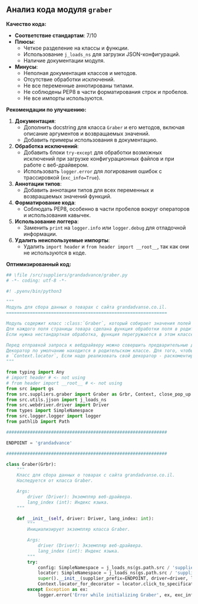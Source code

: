 ## Анализ кода модуля `graber`

**Качество кода:**
- **Соответствие стандартам**: 7/10
- **Плюсы**:
    - Четкое разделение на классы и функции.
    - Использование `j_loads_ns` для загрузки JSON-конфигураций.
    - Наличие документации модуля.
- **Минусы**:
    - Неполная документация классов и методов.
    - Отсутствие обработки исключений.
    - Не все переменные аннотированы типами.
    - Не соблюдены PEP8 в части форматирования строк и пробелов.
    - Не все импорты используются.

**Рекомендации по улучшению:**

1.  **Документация**:
    *   Дополнить docstring для класса `Graber` и его методов, включая описание аргументов и возвращаемых значений.
    *   Добавить примеры использования в документацию.
2.  **Обработка исключений**:
    *   Добавить блоки `try-except` для обработки возможных исключений при загрузке конфигурационных файлов и при работе с веб-драйвером.
    *   Использовать `logger.error` для логирования ошибок с трассировкой (`exc_info=True`).
3.  **Аннотации типов**:
    *   Добавить аннотации типов для всех переменных и возвращаемых значений функций.
4.  **Форматирование кода**:
    *   Соблюдать PEP8, особенно в части пробелов вокруг операторов и использования кавычек.
5.  **Использование логгера**:
    *   Заменить `print` на `logger.info` или `logger.debug` для отладочной информации.
6.  **Удалить неиспользуемые импорты**:
    *   Удалить `import header` и `from header import __root__`, так как они не используются в коде.

**Оптимизированный код:**

```python
## \file /src/suppliers/grandadvance/graber.py
# -*- coding: utf-8 -*-

#! .pyenv/bin/python3

"""
Модуль для сбора данных о товарах с сайта grandadvanse.co.il.
=============================================================

Модуль содержит класс :class:`Graber`, который собирает значения полей на странице товара `grandadvanse.co.il`.
Для каждого поля страницы товара сделана функция обработки поля в родительском классе.
Если нужна нестандартная обработка, функция перегружается в этом классе.

Перед отправкой запроса к вебдрайверу можно совершить предварительные действия через декоратор.
Декоратор по умолчанию находится в родительском классе. Для того, чтобы декоратор сработал надо передать значение
в `Context.locator`, Если надо реализовать свой декоратор - раскоментируйте строки с декоратором и переопределите его поведение
"""

from typing import Any
# import header # <- not using
# from header import __root__ # <- not using
from src import gs
from src.suppliers.graber import Graber as Grbr, Context, close_pop_up
from src.utils.jjson import j_loads_ns
from src.webdriver.driver import Driver
from types import SimpleNamespace
from src.logger.logger import logger
from pathlib import Path

#############################################################

ENDPOINT = 'grandadvance'

#############################################################

class Graber(Grbr):
    """
    Класс для сбора данных о товарах с сайта grandadvanse.co.il.
    Наследуется от класса Graber.

    Args:
        driver (Driver): Экземпляр веб-драйвера.
        lang_index (int): Индекс языка.
    """

    def __init__(self, driver: Driver, lang_index: int):
        """
        Инициализирует экземпляр класса Graber.

        Args:
            driver (Driver): Экземпляр веб-драйвера.
            lang_index (int): Индекс языка.
        """
        try:
            config: SimpleNamespace = j_loads_ns(gs.path.src / 'suppliers' / ENDPOINT / f'{ENDPOINT}.json')
            locator: SimpleNamespace = j_loads_ns(gs.path.src / 'suppliers' / ENDPOINT / 'locators' / 'product.json')
            super().__init__(supplier_prefix=ENDPOINT, driver=driver, lang_index=lang_index)
            Context.locator_for_decorator = locator.click_to_specifications  # <- if locator not definded decorator
        except Exception as ex:
            logger.error('Error while initializing Graber', ex, exc_info=True)